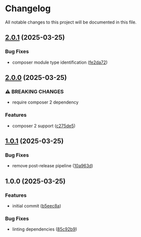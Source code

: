 # Changelog

All notable changes to this project will be documented in this file.

## [2.0.1](https://github.com/OBMS-Open-Business-Management-Software/composer-installer/compare/v2.0.0...v2.0.1) (2025-03-25)


### Bug Fixes

* composer module type identification ([fe2da72](https://github.com/OBMS-Open-Business-Management-Software/composer-installer/commit/fe2da7274481d1afeefac5589ab9067c6e28e69c))

## [2.0.0](https://github.com/OBMS-Open-Business-Management-Software/composer-installer/compare/v1.0.1...v2.0.0) (2025-03-25)


### ⚠ BREAKING CHANGES

* require composer 2 dependency

### Features

* composer 2 support ([c275de5](https://github.com/OBMS-Open-Business-Management-Software/composer-installer/commit/c275de55afb49133dc082aebfb81e311bd803d58))

## [1.0.1](https://github.com/OBMS-Open-Business-Management-Software/composer-installer/compare/v1.0.0...v1.0.1) (2025-03-25)


### Bug Fixes

* remove post-release pipeline ([10a963d](https://github.com/OBMS-Open-Business-Management-Software/composer-installer/commit/10a963dd612212754bc0ed152cc7ffc71ec3bbb0))

## 1.0.0 (2025-03-25)


### Features

* initial commit ([b5eec8a](https://github.com/OBMS-Open-Business-Management-Software/composer-installer/commit/b5eec8aab50535b19b6f9c7713350ef96f162c0e))


### Bug Fixes

* linting dependencies ([85c92b9](https://github.com/OBMS-Open-Business-Management-Software/composer-installer/commit/85c92b9d169880ede2e9252ced53051050523bf5))
